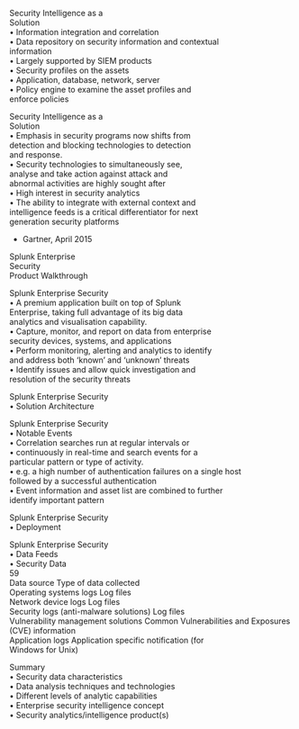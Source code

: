 Security Intelligence as a  
Solution  
• Information integration and correlation  
• Data repository on security information and contextual  
information  
• Largely supported by SIEM products  
• Security profiles on the assets  
• Application, database, network, server  
• Policy engine to examine the asset profiles and  
enforce policies  

Security Intelligence as a  
Solution  
• Emphasis in security programs now shifts from  
detection and blocking technologies to detection  
and response.  
• Security technologies to simultaneously see,  
analyse and take action against attack and  
abnormal activities are highly sought after  
• High interest in security analytics  
• The ability to integrate with external context and  
intelligence feeds is a critical differentiator for next  
generation security platforms  
- Gartner, April 2015  

Splunk Enterprise  
Security  
Product Walkthrough  

Splunk Enterprise Security  
• A premium application built on top of Splunk  
Enterprise, taking full advantage of its big data  
analytics and visualisation capability.  
• Capture, monitor, and report on data from enterprise  
security devices, systems, and applications  
• Perform monitoring, alerting and analytics to identify  
and address both ‘known’ and ‘unknown’ threats  
• Identify issues and allow quick investigation and  
resolution of the security threats  

Splunk Enterprise Security  
• Solution Architecture  

Splunk Enterprise Security  
• Notable Events  
• Correlation searches run at regular intervals or  
• continuously in real-time and search events for a  
particular pattern or type of activity.  
• e.g. a high number of authentication failures on a single host  
followed by a successful authentication  
• Event information and asset list are combined to further  
identify important pattern  

Splunk Enterprise Security  
• Deployment  

Splunk Enterprise Security  
• Data Feeds  
• Security Data  
59  
Data source Type of data collected  
Operating systems logs Log files  
Network device logs Log files  
Security logs (anti-malware solutions) Log files  
Vulnerability management solutions Common Vulnerabilities and Exposures  
(CVE) information  
Application logs Application specific notification (for  
Windows for Unix)  

Summary  
• Security data characteristics  
• Data analysis techniques and technologies  
• Different levels of analytic capabilities  
• Enterprise security intelligence concept  
• Security analytics/intelligence product(s)